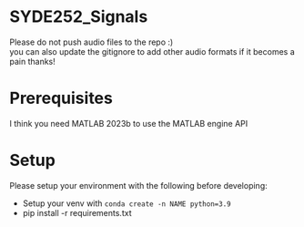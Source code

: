# SYDE252_Signals
Please do not push audio files to the repo :)  
you can also update the gitignore to add other audio formats if it becomes a pain thanks!

# Prerequisites
I think you need MATLAB 2023b to use the MATLAB engine API

# Setup
Please setup your environment with the following before developing:
* Setup your venv with `conda create -n NAME python=3.9`
* pip install -r requirements.txt
